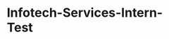 # Infotech-Services-Intern-Test

<!DOCTYPE html>
<html lang="en">
<head>
    <meta charset="UTF-8">
    <meta name="viewport" content="width=device-width, initial-scale=1.0">
    <title>Your Resume Deserves A Yes</title>
    <style>
        * {
            margin: 0;
            padding: 0;
            box-sizing: border-box;
        }

        body {
            font-family: -apple-system, BlinkMacSystemFont, 'Segoe UI', Roboto, 'Helvetica Neue', Arial, sans-serif;
            color: #000;
            background: #fff;
        }

        .container {
            max-width: 1200px;
            margin: 0 auto;
            padding: 0 1.5rem;
        }

        /* Header Styles */
        header {
            border-bottom: 1px solid #e5e5e5;
            padding: 1rem 0;
        }

        .header-content {
            display: flex;
            align-items: center;
            justify-content: space-between;
        }

        .logo {
            display: flex;
            align-items: center;
            gap: 0.5rem;
        }

        .logo-icon {
            width: 40px;
            height: 40px;
            background: #f43f5e;
            border-radius: 50%;
            display: flex;
            align-items: center;
            justify-content: center;
        }

        .logo-circle {
            width: 24px;
            height: 24px;
            border: 2px solid white;
            border-radius: 50%;
            clip-path: polygon(50% 0%, 100% 50%, 50% 100%, 0% 50%);
        }

        .logo-text {
            display: flex;
            flex-direction: column;
        }

        .logo-title {
            font-weight: bold;
            font-size: 1rem;
        }

        .logo-subtitle {
            font-size: 0.75rem;
            color: #737373;
        }

        nav {
            display: flex;
            align-items: center;
            gap: 2rem;
        }

        nav a {
            text-decoration: none;
            color: #737373;
            font-weight: 500;
            transition: color 0.2s;
        }

        nav a:first-child {
            color: #000;
        }

        nav a:hover {
            color: #f43f5e;
        }

        .btn {
            background: #f43f5e;
            color: white;
            border: none;
            padding: 0.625rem 1.5rem;
            border-radius: 9999px;
            font-weight: 600;
            cursor: pointer;
            font-size: 0.875rem;
            transition: background 0.2s;
        }

        .btn:hover {
            background: #e11d48;
        }

        .btn-outline {
            background: transparent;
            color: #f43f5e;
            border: 2px solid #f43f5e;
        }

        .btn-outline:hover {
            background: rgba(244, 63, 94, 0.1);
        }

        /* Hero Section */
        .hero {
            background: #fce7f3;
            padding: 4rem 0;
        }

        .hero-content {
            display: grid;
            grid-template-columns: 1fr 1fr;
            gap: 2rem;
            align-items: center;
        }

        .hero-text h1 {
            font-size: 3rem;
            font-weight: bold;
            line-height: 1.2;
            margin-bottom: 1rem;
        }

        .hero-text .highlight {
            color: #f43f5e;
            text-decoration: underline;
            text-decoration-thickness: 4px;
        }

        .hero-text p {
            max-width: 500px;
            margin-bottom: 2rem;
            line-height: 1.6;
            color: #000;
        }

        .hero-buttons {
            display: flex;
            gap: 1rem;
        }

        .hero-image-container {
            position: relative;
        }

        .hero-image {
            width: 100%;
            max-width: 500px;
            margin-left: auto;
            display: block;
        }

        .rating-card, .stats-card {
            position: absolute;
            background: white;
            border-radius: 0.5rem;
            box-shadow: 0 10px 25px -5px rgba(0, 0, 0, 0.1);
            padding: 1rem;
            display: flex;
            align-items: center;
            gap: 0.75rem;
        }

        .rating-card {
            top: 50%;
            left: 0;
            transform: translateY(-50%);
        }

        .rating-number {
            font-size: 2.5rem;
            font-weight: bold;
            color: #f43f5e;
        }

        .stars {
            display: flex;
            gap: 0.125rem;
            margin-bottom: 0.25rem;
        }

        .star {
            width: 1rem;
            height: 1rem;
            color: #fbbf24;
            fill: #fbbf24;
        }

        .rating-text {
            font-size: 0.875rem;
            font-weight: 500;
        }

        .stats-card {
            bottom: 25%;
            right: 0;
        }

        .stats-icon {
            font-size: 2.5rem;
        }

        .stats-number {
            font-size: 1.5rem;
            font-weight: bold;
        }

        .stats-text {
            font-size: 0.875rem;
            color: #737373;
        }

        /* Features Section */
        .features {
            padding: 4rem 0;
            background: #fff;
        }

        .features-header {
            text-align: center;
            margin-bottom: 3rem;
        }

        .features-label {
            font-size: 0.875rem;
            font-weight: 500;
            color: #737373;
            margin-bottom: 1rem;
        }

        .features-title {
            font-size: 2rem;
            font-weight: bold;
            max-width: 800px;
            margin: 0 auto;
        }

        .features-grid {
            display: grid;
            grid-template-columns: repeat(4, 1fr);
            gap: 2rem;
        }

        .feature-card {
            text-align: center;
        }

        .feature-icon {
            font-size: 4rem;
            margin-bottom: 1rem;
        }

        .feature-title {
            font-weight: bold;
            font-size: 1.125rem;
            margin-bottom: 0.75rem;
        }

        .feature-description {
            font-size: 0.875rem;
            color: #737373;
            line-height: 1.6;
        }

        /* Mobile Responsive */
        @media (max-width: 768px) {
            nav {
                display: none;
            }

            .hero-content {
                grid-template-columns: 1fr;
            }

            .hero-text h1 {
                font-size: 2rem;
            }

            .features-grid {
                grid-template-columns: 1fr;
            }

            .rating-card, .stats-card {
                position: static;
                margin-top: 1rem;
            }
        }
    </style>
</head>
<body>
    <!-- Header -->
    <header>
        <div class="container">
            <div class="header-content">
                <div class="logo">
                    <div class="logo-icon">
                        <div class="logo-circle"></div>
                    </div>
                    <div class="logo-text">
                        <span class="logo-title">COMPANY</span>
                        <span class="logo-subtitle">business tagline</span>
                    </div>
                </div>
                
                <nav>
                    <a href="#">Home</a>
                    <a href="#">About Us</a>
                    <a href="#">Our Services</a>
                    <a href="#">Pricing</a>
                    <a href="#">FAQ</a>
                </nav>
                
                <button class="btn">Get A Quote</button>
            </div>
        </div>
    </header>

    <!-- Hero Section -->
    <section class="hero">
        <div class="container">
            <div class="hero-content">
                <div class="hero-text">
                    <h1>
                        Your Resume <br>
                        <span class="highlight">Deserves A Yes</span> Let's<br>
                        Make It Happen
                    </h1>
                    
                    <p>
                        If Your Resume Isn't Getting Responses, It's Time For An Upgrade. 
                        Get An ATS-Optimized Resume Crafted By HR Experts To Help You 
                        Land More Interviews. Our Resumes Are Designed To Get Your Foot 
                        In The Door And Place Your Name At The Top Of The Shortlist.
                    </p>
                    
                    <div class="hero-buttons">
                        <button class="btn btn-outline">RESUME PAKAGES</button>
                        <button class="btn">CONTACT US</button>
                    </div>
                </div>
                
                <div class="hero-image-container">
                    <img src="https://images.unsplash.com/photo-1494790108377-be9c29b29330?w=500&q=80" 
                         alt="Student with backpack" 
                         class="hero-image">
                    
                    <div class="rating-card">
                        <div class="rating-number">4.9</div>
                        <div>
                            <div class="stars">
                                <svg class="star" viewBox="0 0 24 24"><path d="M12 2l3.09 6.26L22 9.27l-5 4.87 1.18 6.88L12 17.77l-6.18 3.25L7 14.14 2 9.27l6.91-1.01L12 2z"/></svg>
                                <svg class="star" viewBox="0 0 24 24"><path d="M12 2l3.09 6.26L22 9.27l-5 4.87 1.18 6.88L12 17.77l-6.18 3.25L7 14.14 2 9.27l6.91-1.01L12 2z"/></svg>
                                <svg class="star" viewBox="0 0 24 24"><path d="M12 2l3.09 6.26L22 9.27l-5 4.87 1.18 6.88L12 17.77l-6.18 3.25L7 14.14 2 9.27l6.91-1.01L12 2z"/></svg>
                                <svg class="star" viewBox="0 0 24 24"><path d="M12 2l3.09 6.26L22 9.27l-5 4.87 1.18 6.88L12 17.77l-6.18 3.25L7 14.14 2 9.27l6.91-1.01L12 2z"/></svg>
                                <svg class="star" viewBox="0 0 24 24"><path d="M12 2l3.09 6.26L22 9.27l-5 4.87 1.18 6.88L12 17.77l-6.18 3.25L7 14.14 2 9.27l6.91-1.01L12 2z"/></svg>
                            </div>
                            <div class="rating-text">Instructor Rating</div>
                        </div>
                    </div>
                    
                    <div class="stats-card">
                        <div class="stats-icon">🎓</div>
                        <div>
                            <div class="stats-number">260+</div>
                            <div class="stats-text">Online Resume<br>Created</div>
                        </div>
                    </div>
                </div>
            </div>
        </div>
    </section>

    <!-- Features Section -->
    <section class="features">
        <div class="container">
            <div class="features-header">
                <div class="features-label">What You Get</div>
                <h2 class="features-title">
                    You're Not Just Another Applicant And Your Resume Shouldn't Look Like One
                </h2>
            </div>
            
            <div class="features-grid">
                <div class="feature-card">
                    <div class="feature-icon">📄</div>
                    <h3 class="feature-title">A Resume That Passes ATS Filters</h3>
                    <p class="feature-description">
                        Get a professionally written, keyword-optimized resume that passes ATS and catches 
                        the eye of recruiters in top-tier companies—not just rejection piles.
                    </p>
                </div>
                
                <div class="feature-card">
                    <div class="feature-icon">✉️</div>
                    <h3 class="feature-title">A Cover Letter That Gets Read</h3>
                    <p class="feature-description">
                        Stand out with a cover letter that speaks beyond the role and reflects your strengths.
                    </p>
                </div>
                
                <div class="feature-card">
                    <div class="feature-icon">💼</div>
                    <h3 class="feature-title">A LinkedIn Profile That Works For You</h3>
                    <p class="feature-description">
                        Attract the right eyes, start conversations, and show up in recruiter searches.
                    </p>
                </div>
                
                <div class="feature-card">
                    <div class="feature-icon">💬</div>
                    <h3 class="feature-title">Interview Confidence</h3>
                    <p class="feature-description">
                        Interview preparation with real HR professionals so you can speak clearly, confidently, 
                        and convincingly.
                    </p>
                </div>
            </div>
        </div>
    </section>
</body>
</html>
